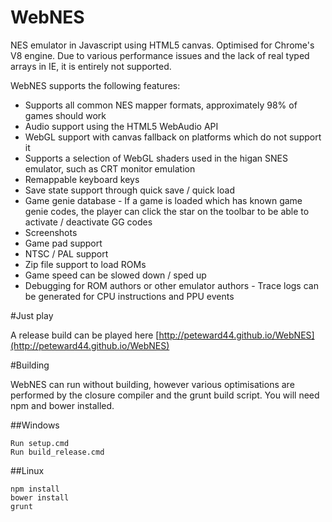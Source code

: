 WebNES
======

NES emulator in Javascript using HTML5 canvas. Optimised for Chrome's V8 engine. Due to various performance issues and the lack of real typed arrays in IE, it is entirely not supported.

WebNES supports the following features:

- Supports all common NES mapper formats, approximately 98% of games should work
- Audio support using the HTML5 WebAudio API
- WebGL support with canvas fallback on platforms which do not support it
- Supports a selection of WebGL shaders used in the higan SNES emulator, such as CRT monitor emulation
- Remappable keyboard keys
- Save state support through quick save / quick load
- Game genie database - If a game is loaded which has known game genie codes, the player can click the star on the toolbar to be able to activate / deactivate GG codes
- Screenshots
- Game pad support
- NTSC / PAL support
- Zip file support to load ROMs
- Game speed can be slowed down / sped up
- Debugging for ROM authors or other emulator authors - Trace logs can be generated for CPU instructions and PPU events


#Just play

A release build can be played here [http://peteward44.github.io/WebNES](http://peteward44.github.io/WebNES)


#Building

WebNES can run without building, however various optimisations are performed by the closure compiler and the grunt build script.
You will need npm and bower installed.

##Windows

```
Run setup.cmd
Run build_release.cmd
```

##Linux

```
npm install
bower install
grunt
```




